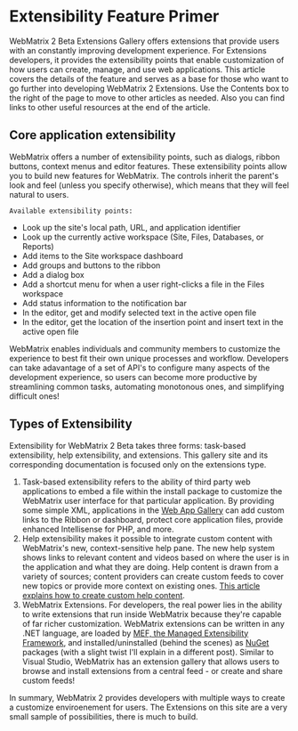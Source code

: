 #	Extensibility Feature Primer

WebMatrix 2 Beta Extensions Gallery offers extensions that provide users with an constantly improving development experience. For Extensions developers, it provides the extensibility points that enable customization of how users can create, manage, and use web applications. This article covers the details of the feature and serves as a base for those who want to go further into developing WebMatrix 2 Extensions. Use the Contents box to the right of the page to move to other articles as needed. Also you can find links to other useful resources at the end of the article.

##	Core application extensibility

WebMatrix offers a number of extensibility points, such as dialogs, ribbon buttons, context menus and editor features. These extensibility points allow you to build new features for WebMatrix. The controls inherit the parent's look and feel (unless you specify otherwise), which means that they will feel natural to users.

	Available extensibility points:

*	Look up the site's local path, URL, and application identifier
*	Look up the currently active workspace (Site, Files, Databases, or Reports)
*	Add items to the Site workspace dashboard
*	Add groups and buttons to the ribbon
*	Add a dialog box
*	Add a shortcut menu for when a user right-clicks a file in the Files workspace
*	Add status information to the notification bar
*	In the editor, get and modify selected text in the active open file
*	In the editor, get the location of the insertion point and insert text in the active open file

WebMatrix enables individuals and community members to customize the experience to best fit their own unique processes and workflow. Developers can take adavantage of a set of API's to configure many aspects of the development experience, so users can become more productive by streamlining common tasks, automating monotonous ones, and simplifying difficult ones!

##	Types of Extensibility

Extensibility for WebMatrix 2 Beta takes three forms: task-based extensibility, help extensibility, and extensions. This gallery site and its corresponding documentation is focused only on the extensions type.

1.	Task-based extensibility refers to the ability of third party web applications to embed a file within the install package to customize the WebMatrix user interface for that particular application. By providing some simple XML, applications in the [Web App Gallery] can add custom links to the Ribbon or dashboard, protect core application files, provide enhanced Intellisense for PHP, and more.
2.	Help extensibility makes it possible to integrate custom content with WebMatrix's new, context-sensitive help pane. The new help system shows links to relevant content and videos based on where the user is in the application and what they are doing. Help content is drawn from a variety of sources; content providers can create custom feeds to cover new topics or provide more context on existing ones. [This article explains how to create custom help content].
3.	WebMatrix Extensions. For developers, the real power lies in the ability to write extensions that run inside WebMatrix because they're capable of far richer customization. WebMatrix extensions can be written in any .NET language, are loaded by [MEF, the Managed Extensibility Framework], and installed/uninstalled (behind the scenes) as [NuGet] packages (with a slight twist I'll explain in a different post). Similar to Visual Studio, WebMatrix has an extension gallery that allows users to browse and install extensions from a central feed - or create and share custom feeds!

In summary, WebMatrix 2 provides developers with multiple ways to create a customize enviroenement for users. The Extensions on this site are a very small sample of possibilities, there is much to build.

<!-- Urls. -->
[Web App Gallery]: http://www.microsoft.com/web/gallery/
[This article explains how to create custom help content]: http://learn.iis.net/page.aspx/1032/creating-a-content-feed-for-learning/
[MEF, the Managed Extensibility Framework]: http://msdn.microsoft.com/en-us/library/dd460648.aspx
[NuGet]: http://nuget.org/ 
